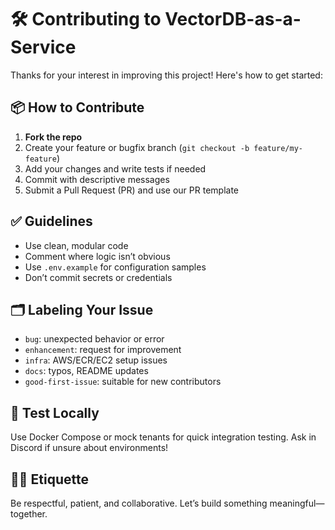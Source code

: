 # 🛠️ Contributing to VectorDB-as-a-Service

Thanks for your interest in improving this project! Here's how to get started:

## 📦 How to Contribute

1. **Fork the repo**
2. Create your feature or bugfix branch (`git checkout -b feature/my-feature`)
3. Add your changes and write tests if needed
4. Commit with descriptive messages
5. Submit a Pull Request (PR) and use our PR template

## ✅ Guidelines

- Use clean, modular code
- Comment where logic isn’t obvious
- Use `.env.example` for configuration samples
- Don’t commit secrets or credentials

## 🗂 Labeling Your Issue

- `bug`: unexpected behavior or error
- `enhancement`: request for improvement
- `infra`: AWS/ECR/EC2 setup issues
- `docs`: typos, README updates
- `good-first-issue`: suitable for new contributors

## 🧪 Test Locally

Use Docker Compose or mock tenants for quick integration testing. Ask in Discord if unsure about environments!

## 🧑‍💻 Etiquette

Be respectful, patient, and collaborative. Let’s build something meaningful—together.

